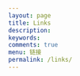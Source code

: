 ```yaml
---
layout: page
title: Links
description: 
keywords: 
comments: true
menu: 链接
permalink: /links/
---
```



